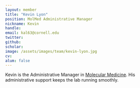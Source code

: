 ```yaml
---
layout: member
title: "Kevin Lyon"
position: MolMed Administrative Manager
nickname: Kevin
handle: 
email: kal63@cornell.edu
twitter: 
github: 
scholar: 
image: /assets/images/team/kevin-lyon.jpg
cv: 
alum: false
---
```

Kevin is the Administrative Manager in [Molecular Medicine]. His administrative support keeps the lab running smoothly.

[Molecular Medicine]: https://www.vet.cornell.edu/departments/molecular-medicine
